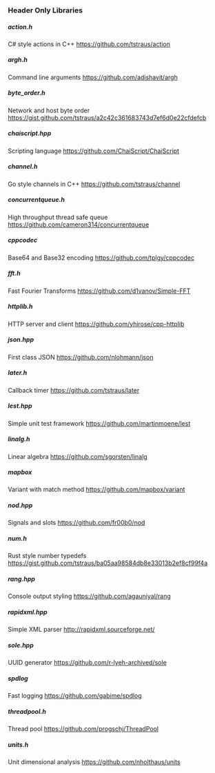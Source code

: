 ### Header Only Libraries

##### action.h
C# style actions in C++
https://github.com/tstraus/action

##### argh.h
Command line arguments
https://github.com/adishavit/argh

##### byte_order.h
Network and host byte order
https://gist.github.com/tstraus/a2c42c361683743d7ef6d0e22cfdefcb

##### chaiscript.hpp
Scripting language
https://github.com/ChaiScript/ChaiScript

##### channel.h
Go style channels in C++
https://github.com/tstraus/channel

##### concurrentqueue.h
High throughput thread safe queue
https://github.com/cameron314/concurrentqueue

##### cppcodec
Base64 and Base32 encoding
https://github.com/tplgy/cppcodec

##### fft.h
Fast Fourier Transforms
https://github.com/d1vanov/Simple-FFT

##### httplib.h
HTTP server and client
https://github.com/yhirose/cpp-httplib

##### json.hpp
First class JSON
https://github.com/nlohmann/json

##### later.h
Callback timer
https://github.com/tstraus/later

##### lest.hpp
Simple unit test framework
https://github.com/martinmoene/lest

##### linalg.h
Linear algebra 
https://github.com/sgorsten/linalg

##### mapbox
Variant with match method
https://github.com/mapbox/variant

##### nod.hpp
Signals and slots
https://github.com/fr00b0/nod

##### num.h
Rust style number typedefs
https://gist.github.com/tstraus/ba05aa98584db8e33013b2ef8cf99f4a

##### rang.hpp
Console output styling
https://github.com/agauniyal/rang

##### rapidxml.hpp
Simple XML parser
http://rapidxml.sourceforge.net/

##### sole.hpp
UUID generator
https://github.com/r-lyeh-archived/sole

##### spdlog
Fast logging
https://github.com/gabime/spdlog

##### threadpool.h
Thread pool
https://github.com/progschj/ThreadPool

##### units.h
Unit dimensional analysis
https://github.com/nholthaus/units

